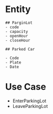 # Entity

    ## ParginLot
    - code
    - capacity
    - openHour
    - closeHour

    ## Parked Car

    - Code
    - Plate
    - Date

# Use Case

- EnterParkingLot
- LeaveParkingLot
